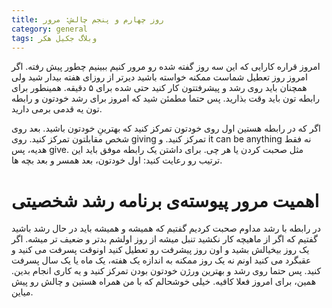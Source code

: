 ```yaml
---
title: روز چهارم و پنجم چالش: مرور 
category: general
tags: وبلاگ جکیل هکر
---
```


امروز قراره کارایی که این سه روز گفته شده رو مرور کنیم ببینیم چطور پیش رفته.
اگر امروز روز تعطیل شماست ممکنه خواسته باشید دیرتر از روزای هفته بیدار شید ولی همچنان باید روی رشد و پیشرفتتون کار کنید حتی شده برای ۵ دقیقه. همینطور برای رابطه تون باید وقت بذارید.
پس حتما مطمئن شید که امروز برای رشد خودتون و رابطه تون یه قدمی برمی دارید.

اگر که در رابطه هستین اول روی خودتون تمرکز کنید که بهترینِ خودتون باشید. بعد روی شخص مقابلتون تمرکز کنید. روی giving تمرکز کنید. و it can be anything نه فقط هدیه، پس give. مثل صحبت کردن یا هر چی. برای داشتن یک رابطه موفق باید این ترتیب رو رعایت کنید: اول خودتون، بعد همسر و بعد بچه ها.

# اهمیت مرور پیوسته‌ی برنامه رشد شخصیتی 

در رابطه با رشد مداوم صحبت کردیم گفتیم که همیشه و همیشه باید در حال رشد باشید گفتیم که اگر از ماهیچه کار نکشید تنبل میشه از روز اولشم بدتر و ضعیف تر میشه. اگر یک روز بیخیالش بشید و اون روز پیشرفت رو تعطیل کنید اونوقت پسرفت می کنید و عقبگرد می کنید اونم نه یک روز ممکنه به اندازه یک هفته، یک ماه یا یک سال پسرفت کنید.
پس حتما روی رشد و بهترین ورژن خودتون بودن تمرکز کنید و یه کاری انجام بدین.
همین، برای امروز فعلا کافیه.
خیلی خوشحالم که با من همراه هستین و چالش رو پیش میاین. 
